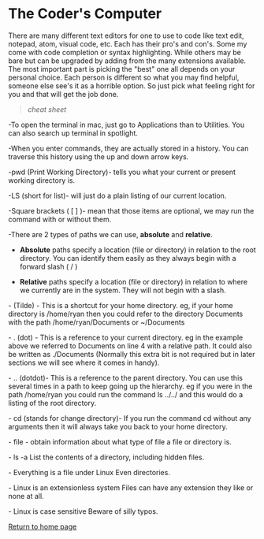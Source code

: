 # **The Coder's Computer**

There are many different text editors for one to use to code like text edit, notepad, atom, visual code, etc. Each has their pro's and con's. Some my come with code completion or syntax highlighting. While others may be bare but can be upgraded by adding from the many extensions available. The most important part is picking the "best" one all depends on your personal choice. Each person is different so what you may find helpful, someone else see's it as a horrible option. So just pick what feeling right for you and that will get the job done.

>_cheat sheet_

-To open the terminal in mac, just go to Applications than to Utilities. You can also search up terminal in spotlight.

-When you enter commands, they are actually stored in a history. You can traverse this history using the up and down arrow keys.

-pwd (Print Working Directory)- tells you what your current or present working directory is.

-LS (short for list)- will just do a plain listing of our current location.

-Square brackets ( [ ] )- mean that those items are optional, we may run the command with or without them.

-There are 2 types of paths we can use, **absolute** and **relative**.
  
* **Absolute** paths specify a location (file or directory) in relation to the root directory. You can identify them easily as they always begin with a forward slash ( / )
  
* **Relative** paths specify a location (file or directory) in relation to where we currently are in the system. They will not begin with a slash.

\- (Tilde) - This is a shortcut for your home directory. eg, if your home directory is /home/ryan then you could refer to the directory Documents with the path /home/ryan/Documents or ~/Documents

\- . (dot) - This is a reference to your current directory. eg in the example above we referred to Documents on line 4 with a relative path. It could also be written as ./Documents (Normally this extra bit is not required but in later sections we will see where it comes in handy).

\- .. (dotdot)- This is a reference to the parent directory. You can use this several times in a path to keep going up the hierarchy. eg if you were in the path /home/ryan you could run the command ls ../../ and this would do a listing of the root directory.

\- cd (stands for change directory)- If you run the command cd without any arguments then it will always take you back to your home directory.

\- file -
obtain information about what type of file a file or directory is.

\- ls -a List the contents of a directory, including hidden files.

\- Everything is a file under Linux
Even directories.

\- Linux is an extensionless system
Files can have any extension they like or none at all.

\- Linux is case sensitive
Beware of silly typos.

[Return to home page](../README.md)